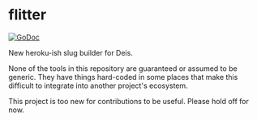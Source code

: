 flitter
=======

[![GoDoc](https://godoc.org/github.com/Xe/flitter?status.svg)](https://godoc.org/github.com/Xe/flitter)

New heroku-ish slug builder for Deis.

None of the tools in this repository are guaranteed or assumed to be generic. 
They have things hard-coded in some places that make this difficult to 
integrate into another project's ecosystem.

This project is too new for contributions to be useful. Please hold off for 
now.
